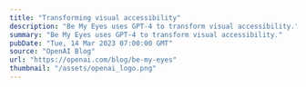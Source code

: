 ```yaml
---
title: "Transforming visual accessibility"
description: "Be My Eyes uses GPT-4 to transform visual accessibility."
summary: "Be My Eyes uses GPT-4 to transform visual accessibility."
pubDate: "Tue, 14 Mar 2023 07:00:00 GMT"
source: "OpenAI Blog"
url: "https://openai.com/blog/be-my-eyes"
thumbnail: "/assets/openai_logo.png"
---
```


